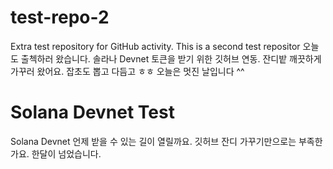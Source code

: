 # test-repo-2
Extra test repository for GitHub activity.
This is a second test repositor
오늘도 출첵하러 왔습니다.
솔라나 Devnet 토큰을 받기 위한 깃허브 연동.
잔디밭 깨끗하게 가꾸러 왔어요. 잡초도 뽑고 다듬고 ㅎㅎ
오늘은 멋진 날입니다 ^^
# Solana Devnet Test
Solana Devnet 언제 받을 수 있는 길이 열릴까요. 깃허브 잔디 가꾸기만으로는 부족한가요. 한달이 넘었습니다.
